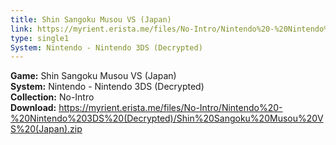 ```yaml
---
title: Shin Sangoku Musou VS (Japan)
link: https://myrient.erista.me/files/No-Intro/Nintendo%20-%20Nintendo%203DS%20(Decrypted)/Shin%20Sangoku%20Musou%20VS%20(Japan).zip
type: single1
System: Nintendo - Nintendo 3DS (Decrypted)
---
```

<b>Game:</b> Shin Sangoku Musou VS (Japan)<br>
<b>System:</b> Nintendo - Nintendo 3DS (Decrypted)<br>
<b>Collection:</b> No-Intro<br>
<b>Download:</b> https://myrient.erista.me/files/No-Intro/Nintendo%20-%20Nintendo%203DS%20(Decrypted)/Shin%20Sangoku%20Musou%20VS%20(Japan).zip